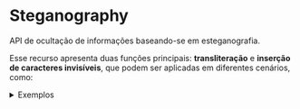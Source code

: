 # Steganography
API de ocultação de informações baseando-se em esteganografia.

Esse recurso apresenta duas funções principais: **transliteração** e **inserção de caracteres invisíveis**, que podem ser aplicadas em diferentes cenários, como:

<details>
<summary>Exemplos</summary>

* **Ofuscação de senhas:** Substituir caracteres por equivalentes visuais dificulta ataques de keylogging ou brute force.

* **Proteção de conteúdo em redes sociais:** Evitar que publicações com palavras sensíveis sejam removidas automaticamente por algoritmos de moderação.

* **Marcação de textos para direitos autorais:** Inserir caracteres invisíveis em textos ou documentos digitais para identificar plágios ou cópias.

* **Evitar indexação de textos por motores de busca:** Prevenir que textos sejam indexados corretamente ao modificar caracteres com transliteração ou caracteres invisíveis.

* **Esconder mensagens em textos:** Utilizar caracteres invisíveis para criar esteganografia textual, escondendo informações em mensagens aparentemente normais.

* **Manipulação de textos para sistemas de reconhecimento óptico (OCR):** Tornar textos digitalizados mais difíceis de serem lidos por OCR, alterando a composição dos caracteres.

* **Proteção contra scraping de dados:** Empresas que querem evitar que seus sites sejam extraídos por bots podem usar caracteres invisíveis ou transliteração para tornar o conteúdo menos acessível.

* **Ofuscação de conteúdo para aprendizado de máquinas:** Enganar modelos de machine learning que analisam texto ao utilizar caracteres invisíveis ou semelhantes.

* **Evitar edição automática de documentos:** Inserir caracteres invisíveis em documentos digitais para prevenir que editores automáticos ou softwares de revisão alterem trechos específicos.

</details>